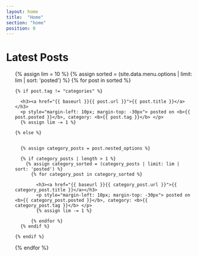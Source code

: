 ```yaml
---
layout: home
title:  "Home"
section: "home"
position: 0
---
```


# Latest Posts

<ul>
  {% assign lim = 10 %}
  {% assign sorted = (site.data.menu.options | limit: lim | sort: 'posted') %}
  {% for post in sorted %}

    {% if post.tag != "categories" %}
    
      <h3><a href="{{ baseurl }}{{ post.url }}">{{ post.title }}</a></h3>
      <p style="margin-left: 10px; margin-top: -30px"> posted on <b>{{ post.posted }}</b>, category: <b>{{ post.tag }}</b> </p>
      {% assign lim -= 1 %}

    {% else %}

      
      {% assign category_posts = post.nested_options %}

      {% if category_posts | length > 1 %}
        {% assign category_sorted = (category_posts | limit: lim | sort: 'posted') %}
          {% for category_post in category_sorted %}
    
            <h3><a href="{{ baseurl }}{{ category_post.url }}">{{ category_post.title }}</a></h3>
            <p style="margin-left: 10px; margin-top: -30px"> posted on <b>{{ category_post.posted }}</b>, category: <b>{{ category_post.tag }}</b> </p>
            {% assign lim -= 1 %}

          {% endfor %}
      {% endif %}
    
    {% endif %}

  {% endfor %}
</ul>
